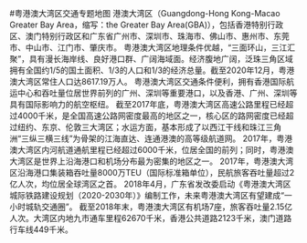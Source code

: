#粤港澳大湾区交通专题地图
港澳大湾区（Guangdong-Hong Kong-Macao Greater Bay Area，缩写：the Greater Bay Area(GBA)），包括香港特别行政区、澳门特别行政区和广东省广州市、深圳市、珠海市、佛山市、惠州市、东莞市、中山市、江门市、肇庆市。 粤港澳大湾区地理条件优越，“三面环山，三江汇聚”，具有漫长海岸线、良好港口群、广阔海域面。经济腹地广阔，泛珠三角区域拥有全国约1/5的国土面积、1/3的人口和1/3的经济总量。截至2020年12月，粤港澳大湾区常住人口达8617.19万人。
粤港澳大湾区交通条件便利，拥有香港国际航运中心和吞吐量位居世界前列的广州、深圳等重要港口，以及香港、广州、深圳等具有国际影响力的航空枢纽。
截至2017年底，粤港澳大湾区高速公路里程已经超过4000千米，是全国高速公路网密度最高的地区之一，核心区的路网密度已经超过纽约、东京、伦敦三大湾区；水运方面，基本形成了以西江干线和珠江三角洲“三纵三横三线”为骨架的江海直达、连通港澳的高等级航道网。
2017年，粤港澳大湾区内河航道通航里程已经超过6000千米，位居全国的前列；同时，粤港澳大湾区是世界上沿海港口和机场分布最为密集的地区之一。
2017年，粤港澳大湾区沿海港口集装箱吞吐量8000万TEU（国际标准箱单位），民航旅客吞吐量超过2亿人次，均位居全球湾区之首。 
2018年4月，广东省发改委启动《粤港澳大湾区城际铁路建设规划（2020-2030年）》编制工作，未来粤港澳大湾区有望建成“一小时城轨交通圈”。
截至2018年末，粤港澳大湾区有机场7座，旅客吞吐量2.15亿人次。大湾区内地九市通车里程62670千米，香港公共道路2123千米，澳门道路行车线449千米。